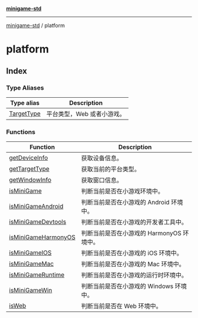 [**minigame-std**](../../README.md)

***

[minigame-std](../../README.md) / platform

# platform

## Index

### Type Aliases

| Type alias | Description |
| ------ | ------ |
| [TargetType](type-aliases/TargetType.md) | 平台类型，Web 或者小游戏。 |

### Functions

| Function | Description |
| ------ | ------ |
| [getDeviceInfo](functions/getDeviceInfo.md) | 获取设备信息。 |
| [getTargetType](functions/getTargetType.md) | 获取当前的平台类型。 |
| [getWindowInfo](functions/getWindowInfo.md) | 获取窗口信息。 |
| [isMiniGame](functions/isMiniGame.md) | 判断当前是否在小游戏环境中。 |
| [isMiniGameAndroid](functions/isMiniGameAndroid.md) | 判断当前是否在小游戏的 Android 环境中。 |
| [isMiniGameDevtools](functions/isMiniGameDevtools.md) | 判断当前是否在小游戏的开发者工具中。 |
| [isMiniGameHarmonyOS](functions/isMiniGameHarmonyOS.md) | 判断当前是否在小游戏的 HarmonyOS 环境中。 |
| [isMiniGameIOS](functions/isMiniGameIOS.md) | 判断当前是否在小游戏的 iOS 环境中。 |
| [isMiniGameMac](functions/isMiniGameMac.md) | 判断当前是否在小游戏的 Mac 环境中。 |
| [isMiniGameRuntime](functions/isMiniGameRuntime.md) | 判断当前是否在小游戏的运行时环境中。 |
| [isMiniGameWin](functions/isMiniGameWin.md) | 判断当前是否在小游戏的 Windows 环境中。 |
| [isWeb](functions/isWeb.md) | 判断当前是否在 Web 环境中。 |
